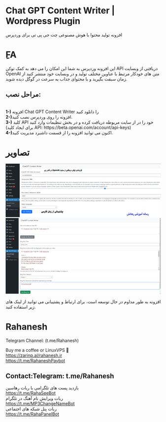 # Chat GPT Content Writer | Wordpress Plugin
افزونه تولید محتوا با هوش مصنوعی چت جی پی تی برای وردپرس

# ِFA
این افزونه وردپرس به شما این امکان را  می دهد به کمک توکن API دریافتی از وبسایت OpenAI متن های خودکار مرتبط با عناوین مختلف تولید و در وبسایت خود منتشر کنید از زمان سبقت بگیرید و با محتوای جذاب به سرعت در گوگل دیده شوید. 

<h2>مراحل نصب:</h2><br>
<b>1-) </b> افزونه Chat GPT Content Writer را دانلود کنید<br>
<b>2-)</b>افزونه را روی وردپرس نصب کنید.<br>
<b>3-)</b> کلید API خود را در از سایت مربوطه دریافت کرده و در بخش تنظیمات وارد کنید  (برای ایجاد کلید
API: https://beta.openai.com/account/api-keys)<br>
<b>4-)</b>اکنون می توانید افزونه را از قسمت داشبرد مدیریت کنید.<br>

# تصاویر
![Screenshoot](pic1.png "Screenshoot")<br>
![Screenshoot](pic2.png "Screenshoot")

افزونه به طور مداوم در حال توسعه است، برای ارتباط و پشتیبانی می توانید از لینک های زیر استفاده کنید.

# Rahanesh
Telegram Channel: (t.me/Rahanesh)


Buy me a coffee or LinuxVPS 🙈 <br>
https://zarinp.al/rahanesh.ir <br>
https://t.me/RahaneshPaybot <br>

Contact:Telegram: t.me/Rahanesh <br>
----------------------------
بازدید پست های تلگرامی با ربات رهاسین<br>
https://t.me/RahaSeeBot <br>
ربات ویرایش نام آهنگ در تلگرام <br> 
https://t.me/MP3ChangeNameBot <br>
ربات پنل شبکه های اجتماعی <br>
https://t.me/RahaPanelBot <br>





